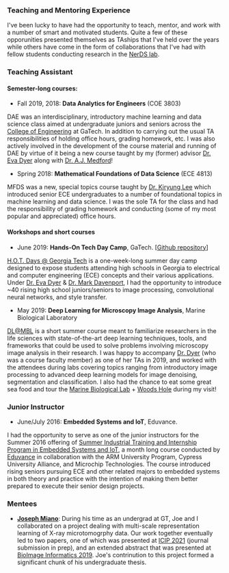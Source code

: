### Teaching and Mentoring Experience

I've been lucky to have had the opportunity to teach, mentor, and work with a number of smart and motivated students. Quite a few of these opporunities presented themselves as TAships that I've held over the years while others have come in the form of collaborations that I've had with fellow students conducting research in the <a href="http://dyerlab.gatech.edu/" target="_blank">NerDS lab</a>.

### Teaching Assistant
#### Semester-long courses:
- Fall 2019, 2018: __Data Analytics for Engineers__ (COE 3803)

DAE was an interdisciplinary, introductory machine learning and data science class aimed at undergraduate juniors and seniors across the <a href="https://coe.gatech.edu/" target="_blank">College of Engineering</a> at GaTech. In addition to carrying out the usual TA responsibilities of holding office hours, grading homework, etc. I was also actively involved in the development of the course material and running of DAE by virtue of it being a new course taught by my (former) advisor <a href="https://bme.gatech.edu/bme/faculty/Eva-Dyer" target="_blank">Dr. Eva Dyer</a> along with <a href="http://chbe.gatech.edu/people/andrew-j-medford" target="_blank">Dr. A.J. Medford</a>!
- Spring 2018: __Mathematical Foundations of Data Science__ (ECE 4813)

MFDS was a new, special topics course taught by <a href="https://u.osu.edu/kiryung/" target="_blank">Dr. Kiryung Lee</a> which introduced senior ECE undergraduates to a number of foundational topics in machine learning and data science. I was the sole TA for the class and had the responsibility of grading homework and conducting (some of my most popular and appreciated) office hours.

#### Workshops and short courses
- June 2019: __Hands-On Tech Day Camp__, GaTech. [<a href="https://github.com/nerdslab/HandsOnTech" target="_blank">Github repository</a>]

<a href="https://www.ece.gatech.edu/outreach/hot-days#:~:text=The%20H.O.T.,graduates%20majoring%20in%20this%20field." target="blank">H.O.T. Days @ Georgia Tech</a> is a one-week-long summer day camp designed to expose students attending high schools in Georgia to electrical and computer engineering (ECE) concepts and their various applications. Under <a href="https://bme.gatech.edu/bme/faculty/Eva-Dyer" target="_blank"> Dr. Eva Dyer</a> & <a href="http://mdav.ece.gatech.edu/" target="_blank">Dr. Mark Davenport</a>, I had the opportunity to introduce ~40 rising high school juniors/seniors to image processing, convolutional neural networks, and style transfer.

- May 2019: __Deep Learning for Microscopy Image Analysis__, Marine Biological Laboratory

<a href="https://www.mbl.edu/education/courses/deep-learning-for-microscopy-image-analysis/" target="_blank">DL@MBL</a> is a short summer course meant to familiarize researchers in the life sciences with state-of-the-art deep learning techniques, tools, and frameworks that could be used to solve problems involving microscopy image analysis in their research. I was happy to accompany <a href="https://bme.gatech.edu/bme/faculty/Eva-Dyer" target="_blank">Dr. Dyer</a> (who was a course faculty member) as one of her TAs in 2019, and worked with the attendees during labs covering topics ranging from introductory image processing to advanced deep learning models for image denoising, segmentation and classification. I also had the chance to eat some great sea food and tour the <a href="https://www.mbl.edu/" target="_blank">Marine Biological Lab</a> + <a href="https://en.wikipedia.org/wiki/Woods_Hole,_Massachusetts" target="_blank">Woods Hole</a> during my visit!

### Junior Instructor
- June/July 2016: __Embedded Systems and IoT__, Eduvance.

I had the opportunity to serve as one of the junior instructors for the Summer 2016 offering of <a href="https://www.eduvance.in/mbed/" target="_blank">Summer Industrial Training and Internship Program in Embedded Systems and IoT</a>, a month long course conducted by <a href="https://www.eduvance.in/" target="_blank">Eduvance</a> in collaboration with the ARM University Program, Cypress University Alliance, and Microchip Technologies. The course introduced rising seniors pursuing ECE and other related majors to embedded systems in both theory and practice with the intention of making them better prepared to execute their senior design projects.

### Mentees
- **<a href="https://www.linkedin.com/in/joseph-miano-a5b91785/" target="_blank">Joseph Miano</a>**: During his time as an undergrad at GT, Joe and I collaborated on a project dealing with multi-scale representation learning of X-ray microtomogrphy data. Our work together eventually led to two papers, one of which was presented at <a href="https://ieeexplore.ieee.org/document/9506174" target="_blank">ICIP 2021</a> (journal submission in prep), and an extended abstract that was presented at <a href="https://alleninstitute.org/events-training/bioimage-informatics-2019/" target="_blank">BioImage Informatics 2019</a>. Joe's contrinution to this project formed a significant chunk of his undergraduate thesis.
